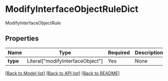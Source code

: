 # ModifyInterfaceObjectRuleDict

ModifyInterfaceObjectRule

## Properties
| Name | Type | Required | Description |
| ------------ | ------------- | ------------- | ------------- |
**type** | Literal["modifyInterfaceObject"] | Yes | None |


[[Back to Model list]](../../../../README.md#models-v1-link) [[Back to API list]](../../../../README.md#apis-v1-link) [[Back to README]](../../../../README.md)
